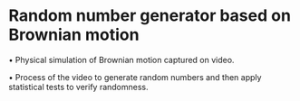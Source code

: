 # Random number generator based on Brownian motion

• Physical simulation of Brownian motion captured on video.

• Process of the video to generate random numbers and then apply statistical tests to verify randomness.
